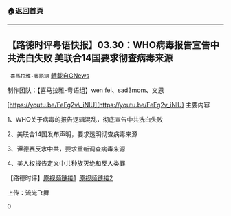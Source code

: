 ###  [:house:返回首頁](https://github.com/ourhimalayas/txt)
---

## 【路德时评粤语快报】03.30：WHO病毒报告宣告中共洗白失败 美联合14国要求彻查病毒来源
` 喜馬拉雅-粵語組` [轉載自GNews](https://gnews.org/zh-hans/1045397/)

制作团队：【喜马拉雅-粤语组】wen fei、sad3mom、文恩



[https://youtu.be/FeFg2v\_iNlU](https://youtu.be/FeFg2v_iNlU)
主要内容

1、WHO关于病毒的报告逻辑混乱，彻底宣告中共洗白失败

2、美联合14国发布声明，要求透明彻查病毒来源

3、谭德赛反水中共，要求重新调查病毒来源

4、美人权报告定义中共种族灭绝和反人类罪

【路德时评】[原视频链接1](https://youtu.be/siKOLJMmFic)  [原视频链接2](https://youtu.be/PYdWAwTkEqw)

上传：流光飞舞

0
